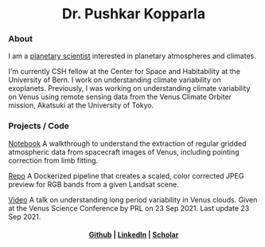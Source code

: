 <center>
<h1>Dr. Pushkar Kopparla</h1>

</center>

<h3> About </h3>

I am a [planetary scientist](https://www.ucl.ac.uk/mssl/research/solar-system/planetary-science/what-planetary-science) interested in planetary atmospheres and climates.

I'm currently CSH fellow at the Center for Space and Habitability at the University of Bern. I work on understanding climate variability on exoplanets. Previously, I was working on understanding climate variability on Venus using remote sensing data from the Venus Climate Orbiter mission, Akatsuki at the University of Tokyo.

<h3> Projects / Code </h3>

[Notebook](grid_walkthrough.html) A walkthrough to understand the extraction of regular gridded atmospheric data from spacecraft images of Venus, including pointing correction from limb fitting.

[Repo](https://github.com/pkopparla/ContainerizeSatimagePreview) A Dockerized pipeline that creates a scaled, color corrected JPEG preview for RGB bands from a given Landsat scene.

[Video](https://www.youtube.com/watch?v=PmFKRFUXppE) A talk on understanding long period variability in Venus clouds. Given at the Venus Science Conference by PRL on 23 Sep 2021.
Last update 23 Sep 2021.

<center> <h4> <a href="https://github.com/pkopparla">Github</a> | <a href="https://www.linkedin.com/in/pushkar-kopparla/">LinkedIn</a> | <a href="https://scholar.google.ch/citations?user=GBJAvlYAAAAJ&hl=en">Scholar</a></h4>
</center>
